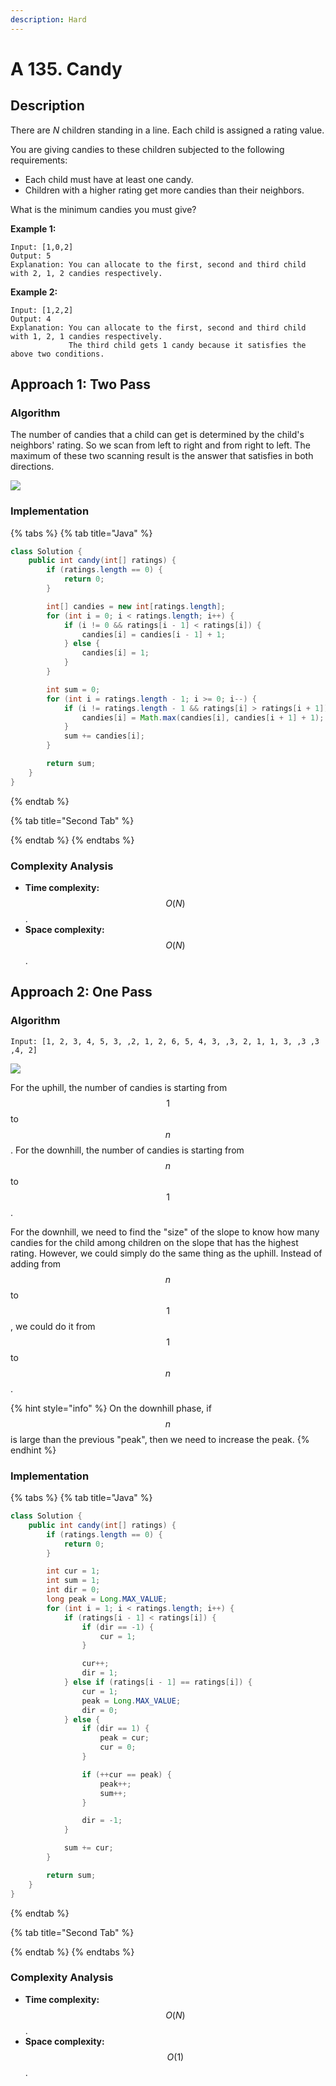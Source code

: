 ```yaml
---
description: Hard
---
```


# A 135. Candy

## Description

There are _N_ children standing in a line. Each child is assigned a rating value.

You are giving candies to these children subjected to the following requirements:

* Each child must have at least one candy.
* Children with a higher rating get more candies than their neighbors.

What is the minimum candies you must give?

**Example 1:**

```text
Input: [1,0,2]
Output: 5
Explanation: You can allocate to the first, second and third child with 2, 1, 2 candies respectively.
```

**Example 2:**

```text
Input: [1,2,2]
Output: 4
Explanation: You can allocate to the first, second and third child with 1, 2, 1 candies respectively.
             The third child gets 1 candy because it satisfies the above two conditions.
```

## Approach 1: Two Pass

### Algorithm

The number of candies that a child can get is determined by the child's neighbors' rating. So we scan from left to right and from right to left. The maximum of these two scanning result is the answer that satisfies in both directions.

![](../../../.gitbook/assets/image%20%28166%29.png)

### Implementation

{% tabs %}
{% tab title="Java" %}
```java
class Solution {
    public int candy(int[] ratings) {
        if (ratings.length == 0) {
            return 0;
        }

        int[] candies = new int[ratings.length];
        for (int i = 0; i < ratings.length; i++) {
            if (i != 0 && ratings[i - 1] < ratings[i]) {
                candies[i] = candies[i - 1] + 1;
            } else {
                candies[i] = 1;
            }
        }

        int sum = 0;
        for (int i = ratings.length - 1; i >= 0; i--) {
            if (i != ratings.length - 1 && ratings[i] > ratings[i + 1]) {
                candies[i] = Math.max(candies[i], candies[i + 1] + 1);
            }
            sum += candies[i];
        }

        return sum;
    }
}
```
{% endtab %}

{% tab title="Second Tab" %}

{% endtab %}
{% endtabs %}

### Complexity Analysis

* **Time complexity:** $$O(N)$$.
* **Space complexity:** $$O(N)$$.

## Approach 2: One Pass

### Algorithm

`Input: [1, 2, 3, 4, 5, 3, ,2, 1, 2, 6, 5, 4, 3, ,3, 2, 1, 1, 3, ,3 ,3 ,4, 2]`

![](../../../.gitbook/assets/image%20%28167%29.png)



For the uphill, the number of candies is starting from $$1$$ to $$n$$. For the downhill, the number of candies is starting from $$n$$ to $$1$$.

For the downhill, we need to find the "size" of the slope to know how many candies for the child among children on the slope that has the highest rating. However, we could simply do the same thing as the uphill. Instead of adding from $$n$$ to $$1$$, we could do it from $$1$$ to $$n$$.

{% hint style="info" %}
On the downhill phase, if $$n$$ is large than the previous "peak", then we need to increase the peak.
{% endhint %}

### Implementation

{% tabs %}
{% tab title="Java" %}
```java
class Solution {
    public int candy(int[] ratings) {
        if (ratings.length == 0) {
            return 0;
        }

        int cur = 1;
        int sum = 1;
        int dir = 0;
        long peak = Long.MAX_VALUE;
        for (int i = 1; i < ratings.length; i++) {
            if (ratings[i - 1] < ratings[i]) {
                if (dir == -1) {
                    cur = 1;
                }

                cur++;
                dir = 1;
            } else if (ratings[i - 1] == ratings[i]) {
                cur = 1;
                peak = Long.MAX_VALUE;
                dir = 0;
            } else {
                if (dir == 1) {
                    peak = cur;
                    cur = 0;
                }

                if (++cur == peak) {
                    peak++;
                    sum++;
                }

                dir = -1;
            }

            sum += cur;
        }

        return sum;
    }
}
```
{% endtab %}

{% tab title="Second Tab" %}

{% endtab %}
{% endtabs %}

### Complexity Analysis

* **Time complexity:** $$O(N)$$.
* **Space complexity:** $$O(1)$$.

